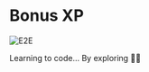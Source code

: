 # Bonus XP

![E2E](https://github.com/jmagrippis/bonus-xp/actions/workflows/playwright.yaml/badge.svg)

Learning to code... By exploring 👩‍🚀
